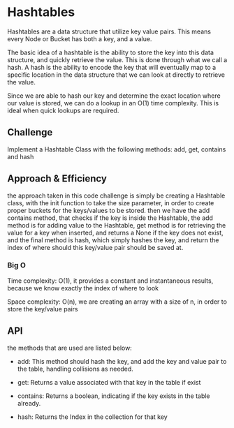 # Hashtables

Hashtables are a data structure that utilize key value pairs. This means every Node or Bucket has both a key, and a value.

The basic idea of a hashtable is the ability to store the key into this data structure, and quickly retrieve the value. This is done through what we call a hash. A hash is the ability to encode the key that will eventually map to a specific location in the data structure that we can look at directly to retrieve the value.

Since we are able to hash our key and determine the exact location where our value is stored, we can do a lookup in an O(1) time complexity. This is ideal when quick lookups are required.

## Challenge

Implement a Hashtable Class with the following methods: add, get, contains and hash

## Approach & Efficiency

the approach taken in this code challenge is simply be creating a Hashtable class, with the init function to take the size parameter, in order to create proper buckets for the keys/values to be stored. then we have the add contains method, that checks if the key is inside the Hashtable, the add method is for adding value to the Hashtable, get method is for retrieving the value for a key when inserted, and returns a None if the key does not exist, and the final method is hash, which simply hashes the key, and return the index of where should this key/value pair should be saved at.

### Big O

Time complexity: O(1), it provides a constant and instantaneous results, because we know exactly the index of where to look

Space complexity: O(n), we are creating an array with a size of n, in order to store the key/value pairs

## API

the methods that are used are listed below:

- add: This method should hash the key, and add the key and value pair to the table, handling collisions as needed.

- get: Returns a value associated with that key in the table if exist

- contains: Returns a boolean, indicating if the key exists in the table already.

- hash: Returns the Index in the collection for that key
